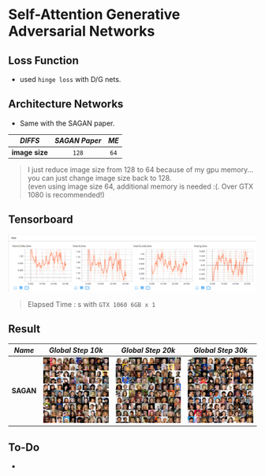 # Self-Attention Generative Adversarial Networks

## Loss Function

* used ``hinge loss`` with D/G nets.

## Architecture Networks

* Same with the SAGAN paper.

*DIFFS* | *SAGAN Paper* | *ME*  |
 :---:  |     :---:     | :---: |
 **image size** | ``128`` | ``64`` |

> I just reduce image size from 128 to 64 because of my gpu memory... <br/>
> you can just change image size back to 128. <br/>
> (even using image size 64, additional memory is needed :(. Over GTX 1080 is recommended!)

## Tensorboard

![result](./sagan_tb.png)

> Elapsed Time : s with ``GTX 1060 6GB x 1``

## Result

*Name* | *Global Step 10k* | *Global Step 20k* | *Global Step 30k*
:---: | :---: | :---: | :---:
**SAGAN**     | ![img](./gen_img/train_00010000.png) | ![img](./gen_img/train_00020000.png) | ![img](./gen_img/train_00030000.png)

## To-Do
* 
